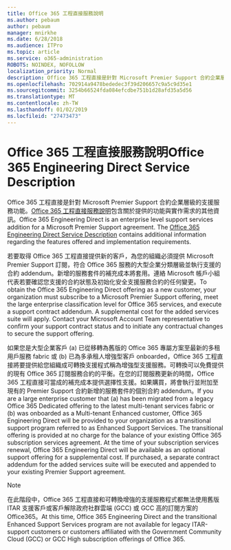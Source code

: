 ```yaml
---
title: Office 365 工程直接服務說明
ms.author: pebaum
author: pebaum
manager: mnirkhe
ms.date: 6/28/2018
ms.audience: ITPro
ms.topic: article
ms.service: o365-administration
ROBOTS: NOINDEX, NOFOLLOW
localization_priority: Normal
description: Office 365 工程直接是針對 Microsoft Premier Support 合約企業層級的支援服務功能。Office 365 工程直接服務說明包含關於提供的功能與實作需求的其他資訊。
ms.openlocfilehash: 702914a9478bededec3f39d206657c9a5c9d35e1
ms.sourcegitcommit: 3254b66524fda084efcdbe751b1d28afd35a5d56
ms.translationtype: MT
ms.contentlocale: zh-TW
ms.lasthandoff: 01/02/2019
ms.locfileid: "27473473"
---
```

# <a name="office-365-engineering-direct-service-description"></a><span data-ttu-id="90062-104">Office 365 工程直接服務說明</span><span class="sxs-lookup"><span data-stu-id="90062-104">Office 365 Engineering Direct Service Description</span></span>

<span data-ttu-id="90062-p102">Office 365 工程直接是針對 Microsoft Premier Support 合約企業層級的支援服務功能。[Office 365 工程直接服務說明](https://github.com/MicrosoftDocs/OfficeDocs-O365ServiceDescriptions/blob/master/Office%20365%20Engineering%20Direct%20-%20Svc%20Desc%20(11dec2018).pdf)包含關於提供的功能與實作需求的其他資訊。</span><span class="sxs-lookup"><span data-stu-id="90062-p102">Office 365 Engineering Direct is an enterprise level support services addition for a Microsoft Premier Support agreement. The [Office 365 Engineering Direct Service Description](https://github.com/MicrosoftDocs/OfficeDocs-O365ServiceDescriptions/blob/master/Office%20365%20Engineering%20Direct%20-%20Svc%20Desc%20(11dec2018).pdf) contains additional information regarding the features offered and implementation requirements.</span></span>

<span data-ttu-id="90062-p103">若要取得 Office 365 工程直接提供新的客戶，為您的組織必須提供 Microsoft Premier Support 訂閱，符合 Office 365 服務的大型企業分類層級並執行支援的合約 addendum。新增的服務套件的補充成本將套用。連絡 Microsoft 帳戶小組代表若要確認您支援的合約狀態及初始化安全支援服務合約的任何變更。</span><span class="sxs-lookup"><span data-stu-id="90062-p103">To obtain the Office 365 Engineering Direct offering as a new customer, your organization must subscribe to a Microsoft Premier Support offering, meet the large enterprise classification level for Office 365 services, and execute a support contract addendum. A supplemental cost for the added services suite will apply. Contact your Microsoft Account Team representative to confirm your support contract status and to initiate any contractual changes to secure the support offering.</span></span> 

<span data-ttu-id="90062-p104">如果您是大型企業客戶 (a) 已從移轉為舊版的 Office 365 專屬方案至最新的多租用戶服務 fabric 或 (b) 已為多承租人增強型客戶 onboarded，Office 365 工程直接將要提供給您組織成可轉換支援程式稱為增強型支援服務。可轉換可以免費提供的現有 Office 365 訂閱服務合約的平衡。在您的訂閱服務更新的時間，Office 365 工程直接可當成的補充成本提供選擇性支援。如果購買，將會執行並附加至現有的 Premier Support 合約新增的服務套件的個別合約 addendum。</span><span class="sxs-lookup"><span data-stu-id="90062-p104">If you are a large enterprise customer that (a) has been migrated from a legacy Office 365 Dedicated offering to the latest multi-tenant services fabric or (b) was onboarded as a Multi-tenant Enhanced customer, Office 365 Engineering Direct will be provided to your organization as a transitional support program referred to as Enhanced Support Services. The transitional offering is provided at no charge for the balance of your existing Office 365 subscription services agreement. At the time of your subscription services renewal, Office 365 Engineering Direct will be available as an optional support offering for a supplemental cost. If purchased, a separate contract addendum for the added services suite will be executed and appended to your existing Premier Support agreement.</span></span>

> [!NOTE]
> <span data-ttu-id="90062-114">在此階段中，Office 365 工程直接和可轉換增強的支援服務程式都無法使用舊版 ITAR 支援客戶或客戶解除政府社群雲端 (GCC) 或 GCC 高的訂閱方案的 Office365。</span><span class="sxs-lookup"><span data-stu-id="90062-114">At this time, Office 365 Engineering Direct and the transitional Enhanced Support Services program are not available for legacy ITAR-support customers or customers affiliated with the Government Community Cloud (GCC) or GCC High subscription offerings of Office 365.</span></span>
